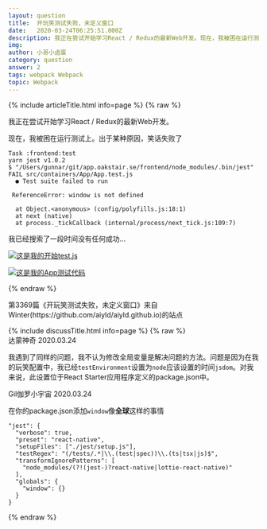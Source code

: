 ```yaml
---
layout: question
title:  开玩笑测试失败，未定义窗口
date:   2020-03-24T06:25:51.000Z
description: 我正在尝试开始学习React / Redux的最新Web开发。现在，我被困在运行测试上。出于某种原因，笑话失败了Task  frontend te...
img: 
author: 小哥小卤蛋
category: question
answer: 2
tags: webpack Webpack
topic: Webpack
---
```

<div class="article-root">
  <div class="article">
    {% include articleTitle.html info=page %}
    {% raw %}
    <div class="article-content"><p><font style="vertical-align: inherit;"><font style="vertical-align: inherit;">我正在尝试开始学习React / Redux的最新Web开发。</font></font></p>

<p><font style="vertical-align: inherit;"><font style="vertical-align: inherit;">现在，我被困在运行测试上。</font><font style="vertical-align: inherit;">出于某种原因，笑话失败了</font></font></p>

<pre><code>Task :frontend:test <font></font>
yarn jest v1.0.2<font></font>
$ "/Users/gunnar/git/app.oakstair.se/frontend/node_modules/.bin/jest" <font></font>
FAIL src/containers/App/App.test.js<font></font>
  ● Test suite failed to run<font></font>
<font></font>
 ReferenceError: window is not defined<font></font>
<font></font>
  at Object.&lt;anonymous&gt; (config/polyfills.js:18:1)<font></font>
  at next (native)<font></font>
  at process._tickCallback (internal/process/next_tick.js:109:7)<font></font>
</code></pre>

<p><font style="vertical-align: inherit;"><font style="vertical-align: inherit;">我已经搜索了一段时间没有任何成功...</font></font></p>

<p><a href="https://www.samyoc.com//uploads/users/25955/images/thumbnails/1585031150869.png" data-src="https://www.samyoc.com//uploads/users/25955/images/1585031150869.png" rel="noreferrer"><img src="https://i.stack.imgur.com/8WKxV.png" alt="这是我的开始test.js"></a></p>

<p><a href="https://www.samyoc.com//uploads/users/25955/images/thumbnails/1585031150877.png" data-src="https://www.samyoc.com//uploads/users/25955/images/1585031150877.png" rel="noreferrer"><img src="https://i.stack.imgur.com/SbZK7.png" alt="这是我的App测试代码"></a></p></div>
    {% endraw %}
  </div>
  <p class="winter_mark">第3369篇《开玩笑测试失败，未定义窗口》来自Winter(https://github.com/aiyld/aiyld.github.io)的站点</p>
  <div class="discuss-wrapper">
    {% include discussTitle.html info=page %}
    {% raw %}
    <div class="discuss-list">
    <div class="discuss-item">
        <div class="discuss-parent">
          <div class="discuss-meta">
            <span class="discuss-user">达蒙神奇</span>
            <span class="discuss-time">2020.03.24</span>
          </div>
          <div class="discuss-comment"><p><font style="vertical-align: inherit;"><font style="vertical-align: inherit;">我遇到了同样的问题，我不认为修改全局变量是解决问题的方法。</font><font style="vertical-align: inherit;">问题是因为在我的玩笑配置中，我已经</font></font><code>testEnvironment</code><font style="vertical-align: inherit;"><font style="vertical-align: inherit;">设置为</font></font><code>node</code><font style="vertical-align: inherit;"><font style="vertical-align: inherit;">应该</font><font style="vertical-align: inherit;">设置的时间</font></font><code>jsdom</code><font style="vertical-align: inherit;"><font style="vertical-align: inherit;">。</font><font style="vertical-align: inherit;">对我来说，此设置位于React Starter应用程序定义的package.json中。</font></font></p></div>
        </div></div><div class="discuss-item">
        <div class="discuss-parent">
          <div class="discuss-meta">
            <span class="discuss-user">Gil伽罗小宇宙</span>
            <span class="discuss-time">2020.03.24</span>
          </div>
          <div class="discuss-comment"><p><font style="vertical-align: inherit;"><font style="vertical-align: inherit;">在你的package.json添加</font></font><code>window</code><font style="vertical-align: inherit;"><font style="vertical-align: inherit;">像</font></font><strong><font style="vertical-align: inherit;"><font style="vertical-align: inherit;">全球</font></font></strong><font style="vertical-align: inherit;"><font style="vertical-align: inherit;">这样的事情</font></font></p>

<p></p><div class="snippet" data-lang="js" data-hide="false" data-console="true" data-babel="false">
<div class="snippet-code">
<pre class="snippet-code-js lang-js prettyprint-override"><code>"jest": {<font></font>
  "verbose": true,<font></font>
  "preset": "react-native",<font></font>
  "setupFiles": ["./jest/setup.js"],<font></font>
  "testRegex": "(/tests/.*|\\.(test|spec))\\.(ts|tsx|js)$",<font></font>
  "transformIgnorePatterns": [<font></font>
    "node_modules/(?!(jest-)?react-native|lottie-react-native)"<font></font>
  ],<font></font>
  "globals": {<font></font>
    "window": {}<font></font>
  }<font></font>
}</code></pre>
</div>
</div>
<p></p></div>
        </div></div>
    </div>
    {% endraw %}
  </div>
<div>

